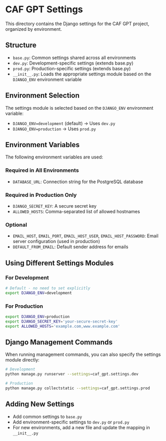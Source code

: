 # CAF GPT Settings

This directory contains the Django settings for the CAF GPT project, organized by environment.

## Structure

- `base.py`: Common settings shared across all environments
- `dev.py`: Development-specific settings (extends base.py)
- `prod.py`: Production-specific settings (extends base.py)
- `__init__.py`: Loads the appropriate settings module based on the `DJANGO_ENV` environment variable

## Environment Selection

The settings module is selected based on the `DJANGO_ENV` environment variable:

- `DJANGO_ENV=development` (default) → Uses `dev.py`
- `DJANGO_ENV=production` → Uses `prod.py`

## Environment Variables

The following environment variables are used:

### Required in All Environments
- `DATABASE_URL`: Connection string for the PostgreSQL database

### Required in Production Only
- `DJANGO_SECRET_KEY`: A secure secret key
- `ALLOWED_HOSTS`: Comma-separated list of allowed hostnames

### Optional
- `EMAIL_HOST`, `EMAIL_PORT`, `EMAIL_HOST_USER`, `EMAIL_HOST_PASSWORD`: Email server configuration (used in production)
- `DEFAULT_FROM_EMAIL`: Default sender address for emails

## Using Different Settings Modules

### For Development
```bash
# Default - no need to set explicitly
export DJANGO_ENV=development
```

### For Production
```bash
export DJANGO_ENV=production
export DJANGO_SECRET_KEY='your-secure-secret-key'
export ALLOWED_HOSTS='example.com,www.example.com'
```

## Django Management Commands

When running management commands, you can also specify the settings module directly:

```bash
# Development
python manage.py runserver --settings=caf_gpt.settings.dev

# Production
python manage.py collectstatic --settings=caf_gpt.settings.prod
```

## Adding New Settings

- Add common settings to `base.py`
- Add environment-specific settings to `dev.py` or `prod.py`
- For new environments, add a new file and update the mapping in `__init__.py`